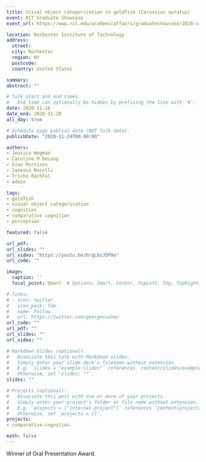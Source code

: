 ```yaml
---
title: Visual object categorization in goldfish (Carassius auratus)
event: RIT Graduate Showcase
event_url: https://www.rit.edu/academicaffairs/graduateshowcase/2020-virtual-presentations

location: Rochester Institute of Technology
address:
  street:
  city: Rochester
  region: NY
  postcode:
  country: United States

summary:
abstract: ""

# Talk start and end times.
#   End time can optionally be hidden by prefixing the line with `#`.
date: 2020-11-16
date_end: 2020-11-20
all_day: true

# Schedule page publish date (NOT talk date).
publishDate: "2020-11-24T00:00:00"

authors:
- Jessica Wegman
- Caroline M DeLong
- Evan Morrison
- Janessa Morelli
- Trisha Rachfal
- admin

tags:
- goldfish
- visual object categorization
- cognition
- comparative cognition
- perception

featured: false

url_pdf:
url_slides: ""
url_video: "https://youtu.be/hrgLbcJDPXo"
url_code: ""

image:
  caption: ''
  focal_point: Smart  # Options: Smart, Center, TopLeft, Top, TopRight, Left, Right, BottomLeft, Bottom, BottomRight

# links:
# - icon: twitter
#   icon_pack: fab
#   name: Follow
#   url: https://twitter.com/georgecushen
url_code: ""
url_pdf: ""
url_slides: ""
url_video: ""

# Markdown Slides (optional).
#   Associate this talk with Markdown slides.
#   Simply enter your slide deck's filename without extension.
#   E.g. `slides = "example-slides"` references `content/slides/example-slides.md`.
#   Otherwise, set `slides: ""`.
slides: ""

# Projects (optional).
#   Associate this post with one or more of your projects.
#   Simply enter your project's folder or file name without extension.
#   E.g. `projects = ["internal-project"]` references `content/project/deep-learning/index.md`.
#   Otherwise, set `projects = []`.
projects:
- comparative-cognition

math: false
---
```


Winner of Oral Presentation Award.
